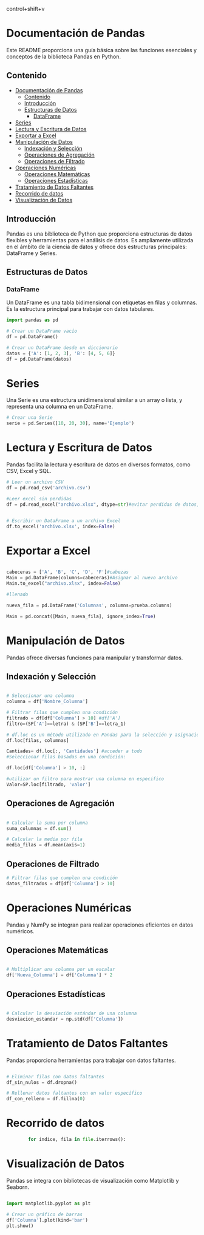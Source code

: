 
control+shift+v
# Documentación de Pandas

Este README proporciona una guía básica sobre las funciones esenciales y conceptos de la biblioteca Pandas en Python.

## Contenido

- [Documentación de Pandas](#documentación-de-pandas)
  - [Contenido](#contenido)
  - [Introducción](#introducción)
  - [Estructuras de Datos](#estructuras-de-datos)
    - [DataFrame](#dataframe)
- [Series](#series)
- [Lectura y Escritura de Datos](#lectura-y-escritura-de-datos)
- [Exportar a Excel](#exportar-a-excel)
- [Manipulación de Datos](#manipulación-de-datos)
  - [Indexación y Selección](#indexación-y-selección)
  - [Operaciones de Agregación](#operaciones-de-agregación)
  - [Operaciones de Filtrado](#operaciones-de-filtrado)
- [Operaciones Numéricas](#operaciones-numéricas)
  - [Operaciones Matemáticas](#operaciones-matemáticas)
  - [Operaciones Estadísticas](#operaciones-estadísticas)
- [Tratamiento de Datos Faltantes](#tratamiento-de-datos-faltantes)
- [Recorrido de datos](#recorrido-de-datos)
- [Visualización de Datos](#visualización-de-datos)

## Introducción

Pandas es una biblioteca de Python que proporciona estructuras de datos flexibles y herramientas para el análisis de datos. Es ampliamente utilizada en el ámbito de la ciencia de datos y ofrece dos estructuras principales: DataFrame y Series.

## Estructuras de Datos

### DataFrame

Un DataFrame es una tabla bidimensional con etiquetas en filas y columnas. Es la estructura principal para trabajar con datos tabulares.

```python
import pandas as pd

# Crear un DataFrame vacío
df = pd.DataFrame()

# Crear un DataFrame desde un diccionario
datos = {'A': [1, 2, 3], 'B': [4, 5, 6]}
df = pd.DataFrame(datos)

```

# Series
Una Serie es una estructura unidimensional similar a un array o lista, y representa una columna en un DataFrame.

```python
# Crear una Serie
serie = pd.Series([10, 20, 30], name='Ejemplo')
```

# Lectura y Escritura de Datos
Pandas facilita la lectura y escritura de datos en diversos formatos, como CSV, Excel y SQL.
```python
# Leer un archivo CSV
df = pd.read_csv('archivo.csv')

#Leer excel sin perdidas
df = pd.read_excel("archivo.xlsx", dtype=str)#evitar perdidas de datos, en el caso de los numeros


# Escribir un DataFrame a un archivo Excel
df.to_excel('archivo.xlsx', index=False)


```
# Exportar a Excel

```python

cabeceras = ['A', 'B', 'C', 'D', 'F']#cabezas
Main = pd.DataFrame(columns=cabeceras)#Asignar al nuevo archivo
Main.to_excel("archivo.xlsx", index=False)

#llenado

nueva_fila = pd.DataFrame('Columnas', columns=prueba.columns)

Main = pd.concat([Main, nueva_fila], ignore_index=True)
```


# Manipulación de Datos

Pandas ofrece diversas funciones para manipular y transformar datos.

## Indexación y Selección
```python

# Seleccionar una columna
columna = df['Nombre_Columna']

# Filtrar filas que cumplen una condición
filtrado = df[df['Columna'] > 10] #df['A']
filtro=(SP['A']==letra) & (SP['B']==letra_1)

# df.loc es un método utilizado en Pandas para la selección y asignación de datos en un DataFrame
df.loc[filas, columnas]

Cantiades= df.loc[:, 'Cantidades'] #acceder a todo
#Seleccionar filas basadas en una condición:

df.loc[df['Columna'] > 10, :]

#utilizar un filtro para mostrar una columna en especifico
Valor=SP.loc[filtrado, 'valor']
```

## Operaciones de Agregación
```python

# Calcular la suma por columna
suma_columnas = df.sum()

# Calcular la media por fila
media_filas = df.mean(axis=1)

```
## Operaciones de Filtrado
```python
# Filtrar filas que cumplen una condición
datos_filtrados = df[df['Columna'] > 10]
```

# Operaciones Numéricas
Pandas y NumPy se integran para realizar operaciones eficientes en datos numéricos.

## Operaciones Matemáticas
```python

# Multiplicar una columna por un escalar
df['Nueva_Columna'] = df['Columna'] * 2
```
## Operaciones Estadísticas
```python

# Calcular la desviación estándar de una columna
desviacion_estandar = np.std(df['Columna'])
```

# Tratamiento de Datos Faltantes

Pandas proporciona herramientas para trabajar con datos faltantes.

```python

# Eliminar filas con datos faltantes
df_sin_nulos = df.dropna()

# Rellenar datos faltantes con un valor específico
df_con_relleno = df.fillna(0)

```
# Recorrido de datos
```python
        for indice, fila in file.iterrows():
```

# Visualización de Datos

Pandas se integra con bibliotecas de visualización como Matplotlib y Seaborn.
```python

import matplotlib.pyplot as plt

# Crear un gráfico de barras
df['Columna'].plot(kind='bar')
plt.show()
```

